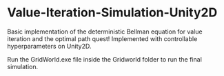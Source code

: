 # Value-Iteration-Simulation-Unity2D
Basic implementation of the deterministic Bellman equation for value iteration and the optimal path quest! Implemented with controllable hyperparameters on Unity2D.

Run the GridWorld.exe file inside the Gridworld folder to run the final simulation.
